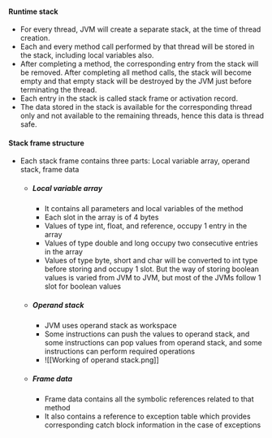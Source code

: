 #### Runtime stack
- For every thread, JVM will create a separate stack, at the time of thread creation.
- Each and every method call performed by that thread will be stored in the stack, including local variables also.
- After completing a method, the corresponding entry from the stack will be removed. After completing all method calls, the stack will become empty and that empty stack will be destroyed by the JVM just before terminating the thread.
- Each entry in the stack is called stack frame or activation record.
- The data stored in the stack is available for the corresponding thread only and not available to the remaining threads, hence this data is thread safe.
#### Stack frame structure
- Each stack frame contains three parts: Local variable array, operand stack, frame data
	- ##### Local variable array
		- It contains all parameters and local variables of the method
		- Each slot in the array is of 4 bytes
		- Values of type int, float, and reference, occupy 1 entry in the array
		- Values of type double and long occupy two consecutive entries in the array
		- Values of type byte, short and char will be converted to int type before storing and occupy 1 slot. But the way of storing boolean values is varied from JVM to JVM, but most of the JVMs follow 1 slot for boolean values
	- ##### Operand stack
		- JVM uses operand stack as workspace
		- Some instructions can push the values to operand stack, and some instructions can pop values from operand stack, and some instructions can perform required operations
		- ![[Working of operand stack.png]]
	- ##### Frame data
		- Frame data contains all the symbolic references related to that method
		- It also contains a reference to exception table which provides corresponding catch block information in the case of exceptions